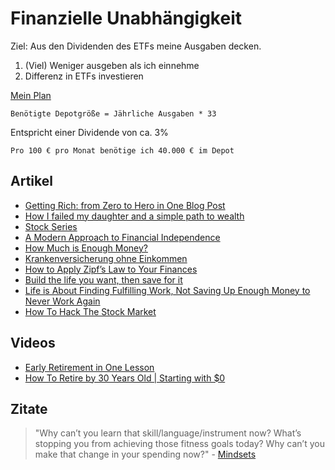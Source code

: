 # Finanzielle Unabhängigkeit

Ziel: Aus den Dividenden des ETFs meine Ausgaben decken.

1. (Viel) Weniger ausgeben als ich einnehme 
2. Differenz in ETFs investieren

[Mein Plan](./finanzen.md)

```
Benötigte Depotgröße = Jährliche Ausgaben * 33
```
Entspricht einer Dividende von ca. 3%

```
Pro 100 € pro Monat benötige ich 40.000 € im Depot
```

## Artikel

- [Getting Rich: from Zero to Hero in One Blog Post](https://www.mrmoneymustache.com/2013/02/22/getting-rich-from-zero-to-hero-in-one-blog-post/)
- [How I failed my daughter and a simple path to wealth](https://jlcollinsnh.com/2011/06/08/how-i-failed-my-daughter-and-a-simple-path-to-wealth/)
- [Stock Series](https://jlcollinsnh.com/stock-series/)
- [A Modern Approach to Financial Independence](https://fourpillarfreedom.com/a-modern-approach-to-financial-independence/)
- [How Much is Enough Money?](https://cityfrugal.com/enough-money/)
- [Krankenversicherung ohne Einkommen](https://www.krankenkasseninfo.de/ratgeber/60647/krankenversicherung-ohne-einkommen.html)
- [How to Apply Zipf’s Law to Your Finances](https://fourpillarfreedom.com/how-to-apply-zipfs-law-to-your-finances/)
- [Build the life you want, then save for it](https://www.reddit.com/r/financialindependence/comments/58j8pc/build_the_life_you_want_then_save_for_it/)
- [Life is About Finding Fulfilling Work, Not Saving Up Enough Money to Never Work Again](https://collectingwisdom.com/life-is-about-finding-fulfilling-work-not-saving-up-enough-money-to-never-work-again/)
- [How To Hack The Stock Market](https://bankeronfire.com/hack-the-stock-market)

## Videos

- [Early Retirement in One Lesson](https://www.youtube.com/watch?v=8-Li_sFNc4Q)
- [How To Retire by 30 Years Old | Starting with $0](https://www.youtube.com/watch?v=5S2cRNveZgg)

## Zitate

> "Why can’t you learn that skill/language/instrument now? What’s stopping you from achieving those fitness goals today? Why can’t you make that change in your spending now?" - [Mindsets](https://minafi.com/mindsets)
